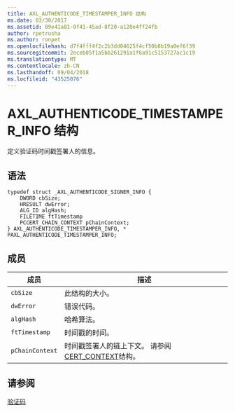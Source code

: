 ```yaml
---
title: AXL_AUTHENTICODE_TIMESTAMPER_INFO 结构
ms.date: 03/30/2017
ms.assetid: 89e41a81-0f41-45ad-8f20-a120e4ff24fb
author: rpetrusha
ms.author: ronpet
ms.openlocfilehash: d7f4fff4f2c2b3dd04625f4cf50b8b19a0ef6f39
ms.sourcegitcommit: 2eceb05f1a5bb261291a1f6a91c5153727ac1c19
ms.translationtype: MT
ms.contentlocale: zh-CN
ms.lasthandoff: 09/04/2018
ms.locfileid: "43525076"
---
```

# <a name="axlauthenticodetimestamperinfo-structure"></a>AXL_AUTHENTICODE_TIMESTAMPER_INFO 结构
定义验证码时间戳签署人的信息。  
  
## <a name="syntax"></a>语法  
  
```  
typedef struct _AXL_AUTHENTICODE_SIGNER_INFO {  
    DWORD cbSize;  
    HRESULT dwError;  
    ALG_ID algHash;  
    FILETIME ftTimestamp  
    PCCERT_CHAIN_CONTEXT pChainContext;  
} AXL_AUTHENTICODE_TIMESTAMPER_INFO, * PAXL_AUTHENTICODE_TIMESTAMPER_INFO;  
```  
  
## <a name="members"></a>成员  
  
|成员|描述|  
|------------|-----------------|  
|`cbSize`|此结构的大小。|  
|`dwError`|错误代码。|  
|`algHash`|哈希算法。|  
|`ftTimestamp`|时间戳的时间。|  
|`pChainContext`|时间戳签署人的链上下文。  请参阅[CERT_CONTEXT](/windows/desktop/api/wincrypt/ns-wincrypt-_cert_context)结构。|  
  
## <a name="see-also"></a>请参阅  
 [验证码](../../../../docs/framework/unmanaged-api/authenticode/index.md)

